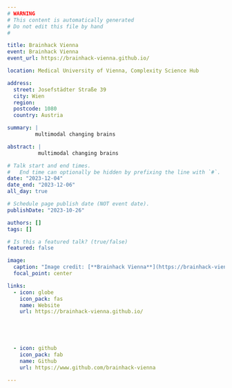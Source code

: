 ```yaml
---
# WARNING
# This content is automatically generated
# Do not edit this file by hand
#

title: Brainhack Vienna
event: Brainhack Vienna
event_url: https://brainhack-vienna.github.io/

location: Medical University of Vienna, Complexity Science Hub

address:
  street: Josefstädter Straße 39
  city: Wien
  region: 
  postcode: 1080
  country: Austria

summary: |
         multimodal changing brains

abstract: |
          multimodal changing brains

# Talk start and end times.
#   End time can optionally be hidden by prefixing the line with `#`.
date: "2023-12-04"
date_end: "2023-12-06"
all_day: true

# Schedule page publish date (NOT event date).
publishDate: "2023-10-26"

authors: []
tags: []

# Is this a featured talk? (true/false)
featured: false

image:
  caption: "Image credit: [**Brainhack Vienna**](https://brainhack-vienna.github.io/)"
  focal_point: center

links:
  - icon: globe
    icon_pack: fas
    name: Website
    url: https://brainhack-vienna.github.io/





  - icon: github
    icon_pack: fab
    name: Github
    url: https://www.github.com/brainhack-vienna

---
```



